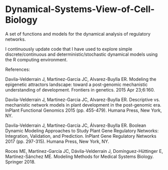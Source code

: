 # Dynamical-Systems-View-of-Cell-Biology

A set of functions and models for the dynamical analysis of regulatory networks.

I continuously update code that I have used to explore simple discrete/continuous and deterministic/stochastic dynamical models using the R computing environment.

References:

Davila-Velderrain J, Martinez-Garcia JC, Alvarez-Buylla ER. Modeling the epigenetic attractors landscape: toward a post-genomic mechanistic understanding of development. Frontiers in genetics. 2015 Apr 23;6:160.

Davila-Velderrain J, Martinez-Garcia JC, Alvarez-Buylla ER. Descriptive vs. mechanistic network models in plant development in the post-genomic era. InPlant Functional Genomics 2015 (pp. 455-479). Humana Press, New York, NY.

Davila-Velderrain J, Martínez-García JC, Álvarez-Buylla ER. Boolean Dynamic Modeling Approaches to Study Plant Gene Regulatory Networks: Integration, Validation, and Prediction. InPlant Gene Regulatory Networks 2017 (pp. 297-315). Humana Press, New York, NY.

Roces ME, Martínez-García JC, Dávila-Velderrain J, Domínguez-Hüttinger E, Martínez-Sánchez ME. Modeling Methods for Medical Systems Biology. Springer 2018.

